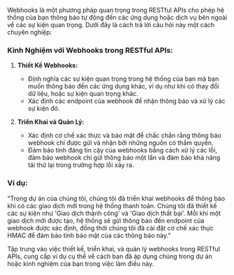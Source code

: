 Webhooks là một phương pháp quan trọng trong RESTful APIs cho phép hệ thống của bạn thông báo tự động đến các ứng dụng hoặc dịch vụ bên ngoài về các sự kiện quan trọng. Dưới đây là cách trả lời câu hỏi này một cách chuyên nghiệp:

### Kinh Nghiệm với Webhooks trong RESTful APIs:

1. **Thiết Kế Webhooks:**

   - Định nghĩa các sự kiện quan trọng trong hệ thống của bạn mà bạn muốn thông báo đến các ứng dụng khác, ví dụ như khi có thay đổi dữ liệu, hoặc sự kiện quan trọng khác.
   - Xác định các endpoint của webhook để nhận thông báo và xử lý các sự kiện đó.

2. **Triển Khai và Quản Lý:**
   - Xác định cơ chế xác thực và bảo mật để chắc chắn rằng thông báo webhook chỉ được gửi và nhận bởi những nguồn có thẩm quyền.
   - Đảm bảo tính đáng tin cậy của webhooks bằng cách xử lý các lỗi, đảm bảo webhook chỉ gửi thông báo một lần và đảm bảo khả năng tái thử lại trong trường hợp lỗi xảy ra.

### Ví dụ:

"Trong dự án của chúng tôi, chúng tôi đã triển khai webhooks để thông báo khi có các giao dịch mới trong hệ thống thanh toán. Chúng tôi đã thiết kế các sự kiện như 'Giao dịch thành công' và 'Giao dịch thất bại'. Mỗi khi một giao dịch mới được tạo, hệ thống sẽ gửi thông báo đến endpoint của webhook được xác định, đồng thời chúng tôi đã cài đặt cơ chế xác thực HMAC để đảm bảo tính bảo mật của các thông báo này."

Tập trung vào việc thiết kế, triển khai, và quản lý webhooks trong RESTful APIs, cung cấp ví dụ cụ thể về cách bạn đã áp dụng chúng trong dự án hoặc kinh nghiệm của bạn trong việc làm điều này.
